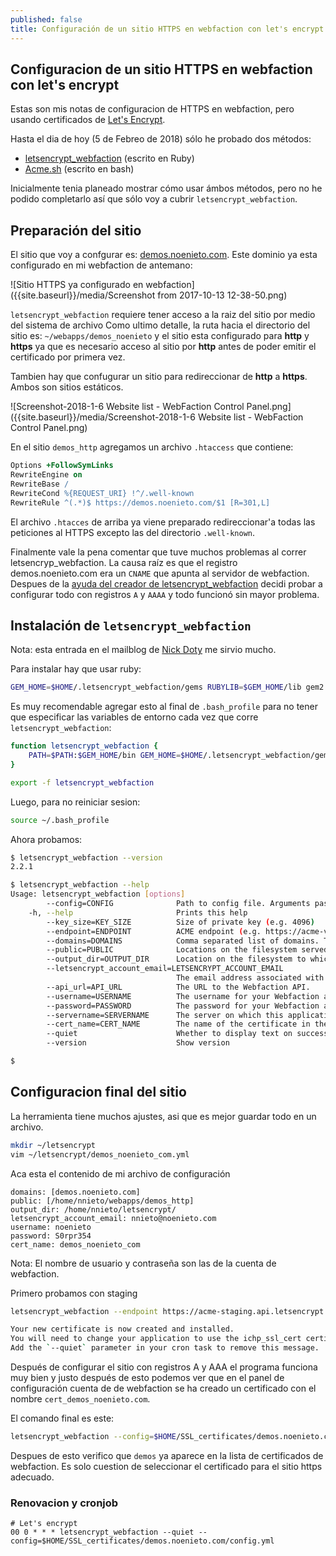```yaml
---
published: false
title: Configuración de un sitio HTTPS en webfaction con let's encrypt
---
```

## Configuracion de un sitio HTTPS en webfaction con let's encrypt

Estas son mis notas de configuracion de HTTPS en webfaction, pero usando certificados de [Let's Encrypt](https://letsencrypt.org/).

Hasta el dia de hoy (5 de Febreo de 2018) sólo he probado dos métodos:

* [letsencrypt_webfaction](https://github.com/will-in-wi/letsencrypt-webfaction) (escrito en Ruby)
* [Acme.sh](https://github.com/Neilpang/acme.sh) (escrito en bash)

Inicialmente tenia planeado mostrar cómo usar ámbos métodos, pero no he podido completarlo así que sólo voy a cubrir `letsencrypt_webfaction`.

## Preparación del sitio

El sitio que voy a confgurar es: [demos.noenieto.com](https://demos.noenieto.com). Este dominio ya esta configurado en mi webfaction de antemano:

![Sitio HTTPS ya configurado en webfaction]({{site.baseurl}}/media/Screenshot from 2017-10-13 12-38-50.png)

`letsencrypt_webfaction` requiere tener acceso a la raiz del sitio por medio del sistema de archivo
Como ultimo detalle, la ruta hacia el directorio del sitio es: `~/webapps/demos_noenieto` y el sitio esta configurado para **http** y **https** ya que es necesario acceso al sitio por **http** antes de poder emitir el certificado por primera vez.

Tambien hay que confugurar un sitio para redireccionar de **http** a **https**. Ambos son sitios estáticos.

![Screenshot-2018-1-6 Website list - WebFaction Control Panel.png]({{site.baseurl}}/media/Screenshot-2018-1-6 Website list - WebFaction Control Panel.png)

En el sitio `demos_http` agregamos un archivo `.htaccess` que contiene:

```apache
Options +FollowSymLinks
RewriteEngine on
RewriteBase /
RewriteCond %{REQUEST_URI} !^/.well-known
RewriteRule ^(.*)$ https://demos.noenieto.com/$1 [R=301,L]
```
El archivo `.htacces` de arriba ya viene preparado redireccionar'a todas las peticiones al HTTPS excepto las del directorio `.well-known`.

Finalmente vale la pena comentar que tuve muchos problemas al correr letsencryp_webfaction. La causa raíz es que el registro demos.noenieto.com era un `CNAME` que apunta al servidor de webfaction. Despues de la [ayuda del creador de letsencrypt_webfaction](https://github.com/will-in-wi/letsencrypt-webfaction/issues/104) decidi probar a configurar todo con registros `A` y `AAAA` y todo funcionó sin mayor problema.

## Instalación de `letsencrypt_webfaction`

Nota: esta entrada en el mailblog de  [Nick Doty](http://bcc.npdoty.name/directions-to-migrate-your-WebFaction-site-to-HTTPS) me sirvio mucho.

Para instalar hay que usar ruby:

```bash
GEM_HOME=$HOME/.letsencrypt_webfaction/gems RUBYLIB=$GEM_HOME/lib gem2.2 install letsencrypt_webfaction
```

Es muy recomendable agregar esto al final de `.bash_profile` para no tener que especificar las variables de entorno cada vez que corre `letsencrypt_webfaction`:

```bash
function letsencrypt_webfaction {
    PATH=$PATH:$GEM_HOME/bin GEM_HOME=$HOME/.letsencrypt_webfaction/gems RUBYLIB=$GEM_HOME/lib ruby2.2 $HOME/.letsencrypt_webfaction/gems/bin/letsencrypt_webfaction $*
}

export -f letsencrypt_webfaction
```

Luego, para no reiniciar sesion:

```bash
source ~/.bash_profile
```

Ahora probamos:

```bash
$ letsencrypt_webfaction --version
2.2.1

$ letsencrypt_webfaction --help
Usage: letsencrypt_webfaction [options]
        --config=CONFIG              Path to config file. Arguments passed to the program will override corresponding directives in the config file.
    -h, --help                       Prints this help
        --key_size=KEY_SIZE          Size of private key (e.g. 4096)
        --endpoint=ENDPOINT          ACME endpoint (e.g. https://acme-v01.api.letsencrypt.org/)
        --domains=DOMAINS            Comma separated list of domains. The first one will be the common name.
        --public=PUBLIC              Locations on the filesystem served by the desired sites (e.g. "~/webapps/myapp/public_html,~/webapps/myapp1/public_html")
        --output_dir=OUTPUT_DIR      Location on the filesystem to which the certs will be saved.
        --letsencrypt_account_email=LETSENCRYPT_ACCOUNT_EMAIL
                                     The email address associated with your account.
        --api_url=API_URL            The URL to the Webfaction API.
        --username=USERNAME          The username for your Webfaction account.
        --password=PASSWORD          The password for your Webfaction account.
        --servername=SERVERNAME      The server on which this application resides (e.g. Web123).
        --cert_name=CERT_NAME        The name of the certificate in the Webfaction UI.
        --quiet                      Whether to display text on success.
        --version                    Show version

$
```

## Configuracion final del sitio

La herramienta tiene muchos ajustes, asi que es mejor guardar todo en un archivo.

```bash
mkdir ~/letsencrypt
vim ~/letsencrypt/demos_noenieto_com.yml
```

Aca esta el contenido de mi archivo de configuración

```
domains: [demos.noenieto.com]
public: [/home/nnieto/webapps/demos_http]
output_dir: /home/nnieto/letsencrypt/
letsencrypt_account_email: nnieto@noenieto.com
username: noenieto
password: S0rpr354
cert_name: demos_noenieto_com
```
Nota: El nombre de usuario y contraseña son las de la cuenta de webfaction. 

Primero probamos con staging

```bash
letsencrypt_webfaction --endpoint https://acme-staging.api.letsencrypt.org/ --config=$HOME/letsencrypt/demos_noenieto_com.yml 

Your new certificate is now created and installed.
You will need to change your application to use the ichp_ssl_cert certificate.
Add the `--quiet` parameter in your cron task to remove this message.
```

Después de configurar el sitio con registros A y AAA el programa funciona muy bien y justo después de esto podemos ver que en el panel de configuración cuenta de de webfaction se ha creado un certificado con el nombre `cert_demos_noenieto.com`.

El comando final es este:

```bash
letsencrypt_webfaction --config=$HOME/SSL_certificates/demos.noenieto.com/config.yml
```

Despues de esto verifico que `demos` ya aparece en la lista de certificados de webfaction. Es solo cuestion de seleccionar el certificado para el sitio https adecuado.

### Renovacion y cronjob

```cron
# Let's encrypt
00 0 * * * letsencrypt_webfaction --quiet --config=$HOME/SSL_certificates/demos.noenieto.com/config.yml
```
